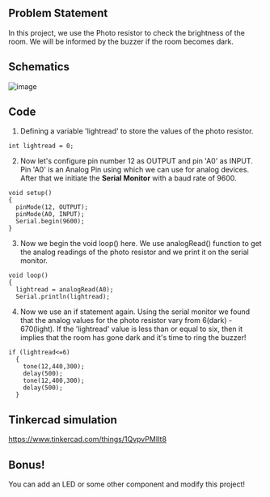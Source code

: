 ## Problem Statement

In this project, we use the Photo resistor to check the brightness of the room. We will be informed by the buzzer if the room becomes dark.

## Schematics

![image](https://user-images.githubusercontent.com/85028192/124812711-97790c80-df81-11eb-91ad-b120c5774daf.png)

## Code

1. Defining a variable 'lightread' to store the values of the photo resistor.
```
int lightread = 0;
```
2. Now let's configure pin number 12 as OUTPUT and pin 'A0' as INPUT. Pin 'A0' is an Analog Pin using which we can use for analog devices. After that we initiate the **Serial Monitor** with a baud rate of 9600.
```
void setup()
{
  pinMode(12, OUTPUT);
  pinMode(A0, INPUT);
  Serial.begin(9600);
}
```
3. Now we begin the void loop() here. We use analogRead() function to get the analog readings of the photo resistor and we print it on the serial monitor.
```
void loop()
{
  lightread = analogRead(A0);
  Serial.println(lightread);
```
4. Now we use an if statement again. Using the serial monitor we found that the analog values for the photo resistor vary from 6(dark) - 670(light). If the 'lightread' value is less than or equal to six, then it implies that the room has gone dark and it's time to ring the buzzer!
```
if (lightread<=6)
  {
  	tone(12,440,300);
  	delay(500);
  	tone(12,400,300);
  	delay(500);
  }
```

## Tinkercad simulation

https://www.tinkercad.com/things/1QvpvPMIIt8

## Bonus!

You can add an LED or some other component and modify this project!
